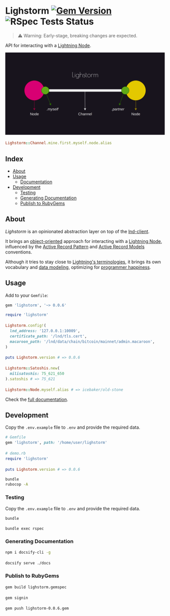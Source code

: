 # Lighstorm [![Gem Version](https://badge.fury.io/rb/lighstorm.svg)](https://badge.fury.io/rb/lighstorm) ![RSpec Tests Status](https://github.com/icebaker/lighstorm/actions/workflows/ruby-rspec-tests.yml/badge.svg)

> ⚠️ Warning: Early-stage, breaking changes are expected.

API for interacting with a [Lightning Node](https://lightning.network).

![Lighstorm text written stylized with an illustration of a Graph connecting two Nodes.](https://raw.githubusercontent.com/icebaker/assets/main/lighstorm/lighstorm.png)

```ruby
Lighstorm::Channel.mine.first.myself.node.alias
```

## Index

- [About](#about)
- [Usage](#usage)
  - [Documentation](https://icebaker.github.io/lighstorm)
- [Development](#development)
  - [Testing](#testing)
  - [Generating Documentation](#generating-documentation)
  - [Publish to RubyGems](#publish-to-rubygems)

## About

_Lighstorm_ is an opinionated abstraction layer on top of the [lnd-client](https://github.com/icebaker/lnd-client).

It brings an [object-oriented](https://en.wikipedia.org/wiki/Object-oriented_programming) approach for interacting with a [Lightning Node](https://github.com/lightningnetwork/lnd), influenced by the [Active Record Pattern](https://www.martinfowler.com/eaaCatalog/activeRecord.html) and [Active Record Models](https://guides.rubyonrails.org/active_record_basics.html) conventions.

Although it tries to stay close to [Lightning's terminologies](https://docs.lightning.engineering/lightning-network-tools/lnd), it brings its own vocabulary and [data modeling](https://icebaker.github.io/lighstorm/#/README?id=data-modeling), optimizing for [programmer happiness](https://rubyonrails.org/doctrine).

## Usage

Add to your `Gemfile`:

```ruby
gem 'lighstorm', '~> 0.0.6'
```

```ruby
require 'lighstorm'

Lighstorm.config!(
  lnd_address: '127.0.0.1:10009',
  certificate_path: '/lnd/tls.cert',
  macaroon_path: '/lnd/data/chain/bitcoin/mainnet/admin.macaroon',
)

puts Lighstorm.version # => 0.0.6

Lighstorm::Satoshis.new(
  milisatoshis: 75_621_650
).satoshis # => 75_621

Lighstorm::Node.myself.alias # => icebaker/old-stone
```

Check the [full documentation](https://icebaker.github.io/lighstorm).

## Development

Copy the `.env.example` file to `.env` and provide the required data.

```ruby
# Gemfile
gem 'lighstorm', path: '/home/user/lighstorm'

# demo.rb
require 'lighstorm'

puts Lighstorm.version # => 0.0.6
```

```sh
bundle
rubocop -A
```

### Testing

Copy the `.env.example` file to `.env` and provide the required data.

```
bundle

bundle exec rspec
```

### Generating Documentation

```sh
npm i docsify-cli -g

docsify serve ./docs
```

### Publish to RubyGems

```sh
gem build lighstorm.gemspec

gem signin

gem push lighstorm-0.0.6.gem
```
